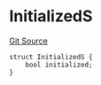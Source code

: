 # InitializedS
[Git Source](https://github.com/thrackle-io/forte-rules-engine/blob/7ed34a62033174e2129a3d6ffafc4f97afb624f7/src/client/token/handler/diamond/RuleStorage.sol)


```solidity
struct InitializedS {
    bool initialized;
}
```


